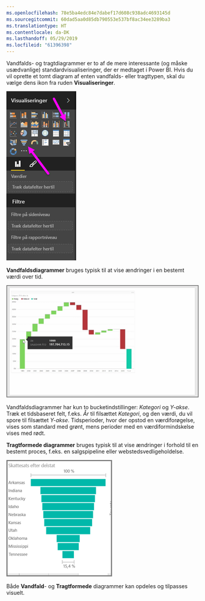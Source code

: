 ```yaml
---
ms.openlocfilehash: 78e5ba4edc84e7dabef17d608c938adc4693145d
ms.sourcegitcommit: 60dad5aa0d85db790553e537bf8ac34ee3289ba3
ms.translationtype: HT
ms.contentlocale: da-DK
ms.lasthandoff: 05/29/2019
ms.locfileid: "61396398"
---
```

Vandfalds- og tragtdiagrammer er to af de mere interessante (og måske usædvanlige) standardvisualiseringer, der er medtaget i Power BI. Hvis du vil oprette et tomt diagram af enten vandfalds- eller tragttypen, skal du vælge dens ikon fra ruden **Visualiseringer**.

![](media/3-8-create-waterfall-funnel-charts/3-8_1.png)

**Vandfaldsdiagrammer** bruges typisk til at vise ændringer i en bestemt værdi over tid.

![](media/3-8-create-waterfall-funnel-charts/3-8_2.png)

Vandfaldsdiagrammer har kun to bucketindstillinger: *Kategori* og *Y-akse*. Træk et tidsbaseret felt, f.eks. *År* til filsættet *Kategori*, og den værdi, du vil spore til filsættet *Y-akse*. Tidsperioder, hvor der opstod en værdiforøgelse, vises som standard med grønt, mens perioder med en værdiformindskelse vises med rødt.

**Tragtformede diagrammer** bruges typisk til at vise ændringer i forhold til en bestemt proces, f.eks. en salgspipeline eller webstedsvedligeholdelse.

![](media/3-8-create-waterfall-funnel-charts/3-8_3.png)

Både **Vandfald**- og **Tragtformede** diagrammer kan opdeles og tilpasses visuelt.

